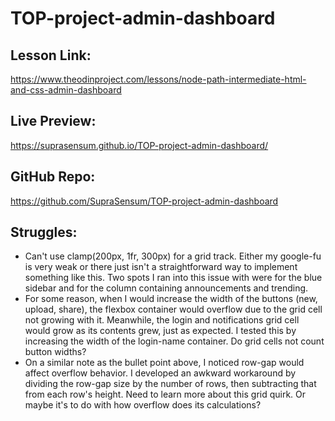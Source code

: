 # TOP-project-admin-dashboard

## Lesson Link:
https://www.theodinproject.com/lessons/node-path-intermediate-html-and-css-admin-dashboard

## Live Preview:
https://suprasensum.github.io/TOP-project-admin-dashboard/

## GitHub Repo:
https://github.com/SupraSensum/TOP-project-admin-dashboard

## Struggles:
* Can't use clamp(200px, 1fr, 300px) for a grid track. Either my google-fu is very weak or there just isn't a straightforward way to implement something like this. Two spots I ran into this issue with were for the blue sidebar and for the column containing announcements and trending.
* For some reason, when I would increase the width of the buttons (new, upload, share), the flexbox container would overflow due to the grid cell not growing with it. Meanwhile, the login and notifications grid cell would grow as its contents grew, just as expected. I tested this by increasing the width of the login-name container. Do grid cells not count button widths?
* On a similar note as the bullet point above, I noticed row-gap would affect overflow behavior. I developed an awkward workaround by dividing the row-gap size by the number of rows, then subtracting that from each row's height. Need to learn more about this grid quirk. Or maybe it's to do with how overflow does its calculations?
